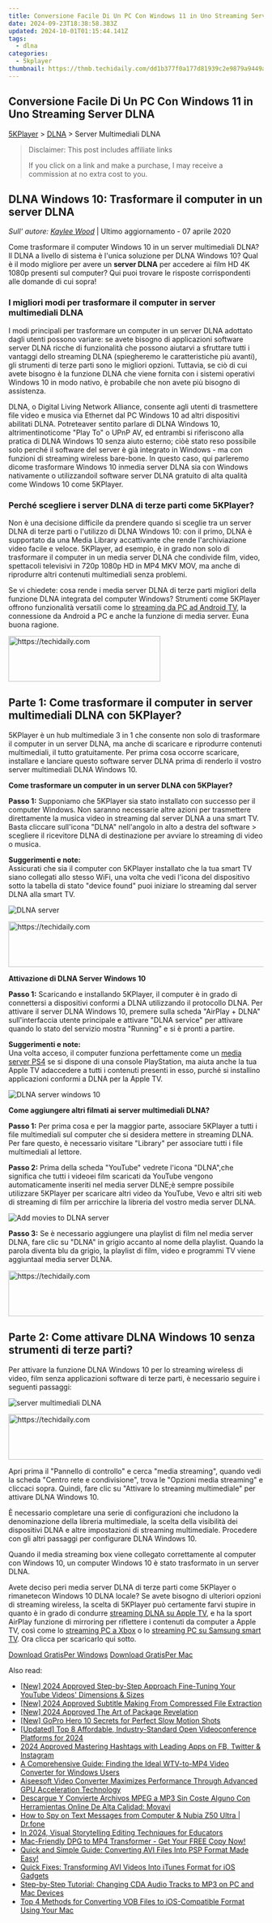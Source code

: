 ```yaml
---
title: Conversione Facile Di Un PC Con Windows 11 in Uno Streaming Server DLNA
date: 2024-09-23T18:38:58.383Z
updated: 2024-10-01T01:15:44.141Z
tags:
  - dlna
categories:
  - 5kplayer
thumbnail: https://thmb.techidaily.com/dd1b377f0a177d81939c2e9879a9449aa15d2816c9d71de8279c052980247986.jpg
---
```


## Conversione Facile Di Un PC Con Windows 11 in Uno Streaming Server DLNA

[5KPlayer](https://tools.techidaily.com/5kplayer/products/) \> [DLNA](https://tools.techidaily.com/5kplayer/dlna/) \> Server Multimediali DLNA

>  Disclaimer: This post includes affiliate links
>
>  If you click on a link and make a purchase, I may receive a commission at no extra cost to you.
>

## DLNA Windows 10: Trasformare il computer in un server DLNA

 _Sull' autore: [Kaylee Wood](https://twitter.com/CoolKateylee?lang=en)_ | Ultimo aggiornamento - 07 aprile 2020

Come trasformare il computer Windows 10 in un server multimediali DLNA? Il DLNA a livello di sistema è l'unica soluzione per DLNA Windows 10? Qual è il modo migliore per avere un **server DLNA** per accedere ai film HD 4K 1080p presenti sul computer? Qui puoi trovare le risposte corrispondenti alle domande di cui sopra!

### I migliori modi per trasformare il computer in server multimediali DLNA

I modi principali per trasformare un computer in un server DLNA adottato dagli utenti possono variare: se avete bisogno di applicazioni software server DLNA ricche di funzionalità che possono aiutarvi a sfruttare tutti i vantaggi dello streaming DLNA (spiegheremo le caratteristiche più avanti), gli strumenti di terze parti sono le migliori opzioni. Tuttavia, se ciò di cui avete bisogno è la funzione DLNA che viene fornita con i sistemi operativi Windows 10 in modo nativo, è probabile che non avete più bisogno di assistenza.

DLNA, o Digital Living Network Alliance, consente agli utenti di trasmettere file video e musica via Ethernet dal PC Windows 10 ad altri dispositivi abilitati DLNA. Potreteaver sentito parlare di DLNA Windows 10, altrimentinoticome "Play To" o UPnP AV, ed entrambi si riferiscono alla pratica di DLNA Windows 10 senza aiuto esterno; ciòè stato reso possibile solo perché il software del server è già integrato in Windows - ma con funzioni di streaming wireless bare-bone. In questo caso, qui parleremo dicome trasformare Windows 10 inmedia server DLNA sia con Windows nativamente o utilizzandoil software server DLNA gratuito di alta qualità come Windows 10 come 5KPlayer. 

### Perché scegliere i server DLNA di terze parti come 5KPlayer?

Non è una decisione difficile da prendere quando si sceglie tra un server DLNA di terze parti o l'utilizzo di DLNA Windows 10: con il primo, DLNA è supportato da una Media Library accattivante che rende l'archiviazione video facile e veloce. 5KPlayer, ad esempio, è in grado non solo di trasformare il computer in un media server DLNA che condivide film, video, spettacoli televisivi in 720p 1080p HD in MP4 MKV MOV, ma anche di riprodurre altri contenuti multimediali senza problemi.

Se vi chiedete: cosa rende i media server DLNA di terze parti migliori della funzione DLNA integrata del computer Windows? Strumenti come 5KPlayer offrono funzionalità versatili come lo [streaming da PC ad Android TV](https://tools.techidaily.com/5kplayer/dlna/), la connessione da Android a PC e anche la funzione di media server. Èuna buona ragione.

<!-- affiliate ads begin -->
<a href="https://aligracehair.sjv.io/c/5597632/1972679/19272" target="_top" id="1972679">
  <img src="//a.impactradius-go.com/display-ad/19272-1972679" border="0" alt="https://techidaily.com" width="300" height="90"/>
</a>
<img height="0" width="0" src="https://aligracehair.sjv.io/i/5597632/1972679/19272" style="position:absolute;visibility:hidden;" border="0" />
<!-- affiliate ads end -->

## Parte 1: Come trasformare il computer in server multimediali DLNA con 5KPlayer?

5KPlayer è un hub multimediale 3 in 1 che consente non solo di trasformare il computer in un server DLNA, ma anche di scaricare e riprodurre contenuti multimediali, il tutto gratuitamente. Per prima cosa occorre scaricare, installare e lanciare questo software server DLNA prima di renderlo il vostro server multimediali DLNA Windows 10.

**Come trasformare un computer in un server DLNA con 5KPlayer?**

**Passo 1:** Supponiamo che 5KPlayer sia stato installato con successo per il computer Windows. Non saranno necessarie altre azioni per trasmettere direttamente la musica video in streaming dal server DLNA a una smart TV. Basta cliccare sull'icona "DLNA" nell'angolo in alto a destra del software > scegliere il ricevitore DLNA di destinazione per avviare lo streaming di video o musica.

**Suggerimenti e note:**  
 Assicurati che sia il computer con 5KPlayer installato che la tua smart TV siano collegati allo stesso WiFi, una volta che vedi l'icona del dispositivo sotto la tabella di stato "device found" puoi iniziare lo streaming dal server DLNA alla smart TV. 

![DLNA server](https://www.5kplayer.com/dlna-it/../dlna/img/dlna-compliant-5kplayer.jpg) 

<!-- affiliate ads begin -->
<a href="https://appsumo.8odi.net/c/5597632/2111981/7443" target="_top" id="2111981">
  <img src="//a.impactradius-go.com/display-ad/7443-2111981" border="0" alt="https://techidaily.com" width="728" height="90"/>
</a>
<img height="0" width="0" src="https://appsumo.8odi.net/i/5597632/2111981/7443" style="position:absolute;visibility:hidden;" border="0" />
<!-- affiliate ads end -->

**Attivazione di DLNA Server Windows 10**

**Passo 1:** Scaricando e installando 5KPlayer, il computer è in grado di connettersi a dispositivi conformi a DLNA utilizzando il protocollo DLNA. Per attivare il server DLNA Windows 10, premere sulla scheda "AirPlay + DLNA" sull'interfaccia utente principale e attivare "DLNA service" per attivare quando lo stato del servizio mostra "Running" e si è pronti a partire.

**Suggerimenti e note:**  
 Una volta acceso, il computer funziona perfettamente come un [media server PS4](https://tools.techidaily.com/5kplayer/dlna/) se si dispone di una console PlayStation, ma aiuta anche la tua Apple TV adaccedere a tutti i contenuti presenti in esso, purché si installino applicazioni conformi a DLNA per la Apple TV. 

![DLNA server windows 10](https://www.5kplayer.com/dlna-it/../dlna/img/turn-on-dlna-server.jpg) 

**Come aggiungere altri filmati ai server multimediali DLNA?**

**Passo 1:** Per prima cosa e per la maggior parte, associare 5KPlayer a tutti i file multimediali sul computer che si desidera mettere in streaming DLNA. Per fare questo, è necessario visitare "Library" per associare tutti i file multimediali al lettore. 

**Passo 2:** Prima della scheda "YouTube" vedrete l'icona "DLNA",che significa che tutti i videoei film scaricati da YouTube vengono automaticamente inseriti nel media server DLNE;è sempre possibile utilizzare 5KPlayer per scaricare altri video da YouTube, Vevo e altri siti web di streaming di film per arricchire la libreria del vostro media server DLNA.

![Add movies to DLNA server](https://www.5kplayer.com/dlna-it/../dlna/img/dlna-server.jpg) 

**Passo 3:** Se è necessario aggiungere una playlist di film nel media server DLNA, fare clic su "DLNA" in grigio accanto al nome della playlist. Quando la parola diventa blu da grigio, la playlist di film, video e programmi TV viene aggiuntaal media server DLNA. 

<!-- affiliate ads begin -->
<a href="https://appsumo.8odi.net/c/5597632/2082536/7443" target="_top" id="2082536">
  <img src="//a.impactradius-go.com/display-ad/7443-2082536" border="0" alt="https://techidaily.com" width="728" height="90"/>
</a>
<img height="0" width="0" src="https://appsumo.8odi.net/i/5597632/2082536/7443" style="position:absolute;visibility:hidden;" border="0" />
<!-- affiliate ads end -->

## Parte 2: Come attivare DLNA Windows 10 senza strumenti di terze parti?

Per attivare la funzione DLNA Windows 10 per lo streaming wireless di video, film senza applicazioni software di terze parti, è necessario seguire i seguenti passaggi:

![server multimediali DLNA](https://www.5kplayer.com/dlna-it/../dlna/img/enable-windows-10-dlna-media-server.jpg)

<!-- affiliate ads begin -->
<a href="https://aidotcom.pxf.io/c/5597632/2134500/19576" target="_top" id="2134500">
  <img src="//a.impactradius-go.com/display-ad/19576-2134500" border="0" alt="https://techidaily.com" width="600" height="90"/>
</a>
<img height="0" width="0" src="https://aidotcom.pxf.io/i/5597632/2134500/19576" style="position:absolute;visibility:hidden;" border="0" />
<!-- affiliate ads end -->

Apri prima il "Pannello di controllo" e cerca "media streaming", quando vedi la scheda "Centro rete e condivisione", trova le "Opzioni media streaming" e cliccaci sopra. Quindi, fare clic su "Attivare lo streaming multimediale" per attivare DLNA Windows 10\. 

È necessario completare una serie di configurazioni che includono la denominazione della libreria multimediale, la scelta della visibilità dei dispositivi DLNA e altre impostazioni di streaming multimediale. Procedere con gli altri passaggi per configurare DLNA Windows 10.

Quando il media streaming box viene collegato correttamente al computer con Windows 10, un computer Windows 10 è stato trasformato in un server DLNA. 

Avete deciso peri media server DLNA di terze parti come 5KPlayer o rimanetecon Windows 10 DLNA locale? Se avete bisogno di ulteriori opzioni di streaming wireless, la scelta di 5KPlayer può certamente farvi stupire in quanto è in grado di condurre [streaming DLNA su Apple TV](https://tools.techidaily.com/5kplayer/dlna/), e ha la sport AirPlay funzione di mirroring per riflettere i contenuti da computer a Apple TV, così come lo [streaming PC a Xbox](https://tools.techidaily.com/5kplayer/dlna/) o lo [streaming PC su Samsung smart TV](https://tools.techidaily.com/5kplayer/dlna/). Ora clicca per scaricarlo qui sotto.

[Download GratisPer Windows](https://tools.techidaily.com/5kplayer/products/) [Download GratisPer Mac](https://tools.techidaily.com/5kplayer/products/)

<ins class="adsbygoogle"
     style="display:block"
     data-ad-format="autorelaxed"
     data-ad-client="ca-pub-7571918770474297"
     data-ad-slot="1223367746"></ins>

<ins class="adsbygoogle"
     style="display:block"
     data-ad-client="ca-pub-7571918770474297"
     data-ad-slot="8358498916"
     data-ad-format="auto"
     data-full-width-responsive="true"></ins>

<span class="atpl-alsoreadstyle">Also read:</span>
<div><ul>
<li><a href="https://youtube-data.techidaily.com/024-approved-step-by-step-approach-fine-tuning-your-youtube-videos-dimensions-and-sizes/"><u>[New] 2024 Approved Step-by-Step Approach Fine-Tuning Your YouTube Videos' Dimensions & Sizes</u></a></li>
<li><a href="https://fox-cloud.techidaily.com/new-2024-approved-subtitle-making-from-compressed-file-extraction/"><u>[New] 2024 Approved Subtitle Making From Compressed File Extraction</u></a></li>
<li><a href="https://fox-access.techidaily.com/new-2024-approved-the-art-of-package-revelation/"><u>[New] 2024 Approved The Art of Package Revelation</u></a></li>
<li><a href="https://some-techniques.techidaily.com/new-gopro-hero-10-secrets-for-perfect-slow-motion-shots/"><u>[New] GoPro Hero 10 Secrets for Perfect Slow Motion Shots</u></a></li>
<li><a href="https://screen-recording.techidaily.com/updated-top-8-affordable-industry-standard-open-videoconference-platforms-for-2024/"><u>[Updated] Top 8 Affordable, Industry-Standard Open Videoconference Platforms for 2024</u></a></li>
<li><a href="https://instagram-video-recordings.techidaily.com/2024-approved-mastering-hashtags-with-leading-apps-on-fb-twitter-and-instagram/"><u>2024 Approved Mastering Hashtags with Leading Apps on FB, Twitter & Instagram</u></a></li>
<li><a href="https://media-tips.techidaily.com/a-comprehensive-guide-finding-the-ideal-wtv-to-mp4-video-converter-for-windows-users/"><u>A Comprehensive Guide: Finding the Ideal WTV-to-MP4 Video Converter for Windows Users</u></a></li>
<li><a href="https://media-tips.techidaily.com/aiseesoft-video-converter-maximizes-performance-through-advanced-gpu-acceleration-technology/"><u>Aiseesoft Video Converter Maximizes Performance Through Advanced GPU Acceleration Technology</u></a></li>
<li><a href="https://vp-tips.techidaily.com/descargue-y-convierte-archivos-mpeg-a-mp3-sin-coste-alguno-con-herramientas-online-de-alta-calidad-movavi/"><u>Descargue Y Convierte Archivos MPEG a MP3 Sin Coste Alguno Con Herramientas Online De Alta Calidad: Movavi</u></a></li>
<li><a href="https://android-location-track.techidaily.com/how-to-spy-on-text-messages-from-computer-and-nubia-z50-ultra-drfone-by-drfone-virtual-android/"><u>How to Spy on Text Messages from Computer & Nubia Z50 Ultra | Dr.fone</u></a></li>
<li><a href="https://fox-hovers.techidaily.com/in-2024-visual-storytelling-editing-techniques-for-educators/"><u>In 2024, Visual Storytelling Editing Techniques for Educators</u></a></li>
<li><a href="https://media-tips.techidaily.com/1723620234915-mac-friendly-dpg-to-mp4-transformer-get-your-free-copy-now/"><u>Mac-Friendly DPG to MP4 Transformer - Get Your FREE Copy Now!</u></a></li>
<li><a href="https://media-tips.techidaily.com/1723620229832-quick-and-simple-guide-converting-avi-files-into-psp-format-made-easy/"><u>Quick and Simple Guide: Converting AVI Files Into PSP Format Made Easy!</u></a></li>
<li><a href="https://media-tips.techidaily.com/quick-fixes-transforming-avi-videos-into-itunes-format-for-ios-gadgets/"><u>Quick Fixes: Transforming AVI Videos Into iTunes Format for iOS Gadgets</u></a></li>
<li><a href="https://media-tips.techidaily.com/step-by-step-tutorial-changing-cda-audio-tracks-to-mp3-on-pc-and-mac-devices/"><u>Step-by-Step Tutorial: Changing CDA Audio Tracks to MP3 on PC and Mac Devices</u></a></li>
<li><a href="https://media-tips.techidaily.com/top-4-methods-for-converting-vob-files-to-ios-compatible-format-using-your-mac/"><u>Top 4 Methods for Converting VOB Files to iOS-Compatible Format Using Your Mac</u></a></li>
</ul></div>

